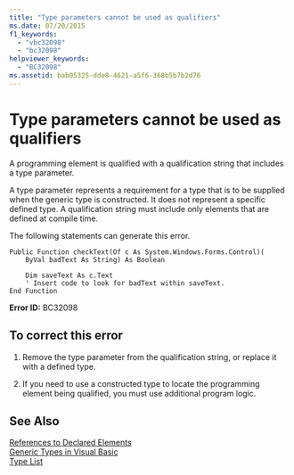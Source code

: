 ```yaml
---
title: "Type parameters cannot be used as qualifiers"
ms.date: 07/20/2015
f1_keywords: 
  - "vbc32098"
  - "bc32098"
helpviewer_keywords: 
  - "BC32098"
ms.assetid: bab05325-dde8-4621-a5f6-368b5b7b2d76
---
```

# Type parameters cannot be used as qualifiers
A programming element is qualified with a qualification string that includes a type parameter.  
  
 A type parameter represents a requirement for a type that is to be supplied when the generic type is constructed. It does not represent a specific defined type. A qualification string must include only elements that are defined at compile time.  
  
 The following statements can generate this error.  
  
```  
Public Function checkText(Of c As System.Windows.Forms.Control)(  
    ByVal badText As String) As Boolean  
  
    Dim saveText As c.Text  
    ' Insert code to look for badText within saveText.  
End Function  
```  
  
 **Error ID:** BC32098  
  
## To correct this error  
  
1. Remove the type parameter from the qualification string, or replace it with a defined type.  
  
2. If you need to use a constructed type to locate the programming element being qualified, you must use additional program logic.  
  
## See Also  
 [References to Declared Elements](../../../visual-basic/programming-guide/language-features/declared-elements/references-to-declared-elements.md)  
 [Generic Types in Visual Basic](../../../visual-basic/programming-guide/language-features/data-types/generic-types.md)  
 [Type List](../../../visual-basic/language-reference/statements/type-list.md)
